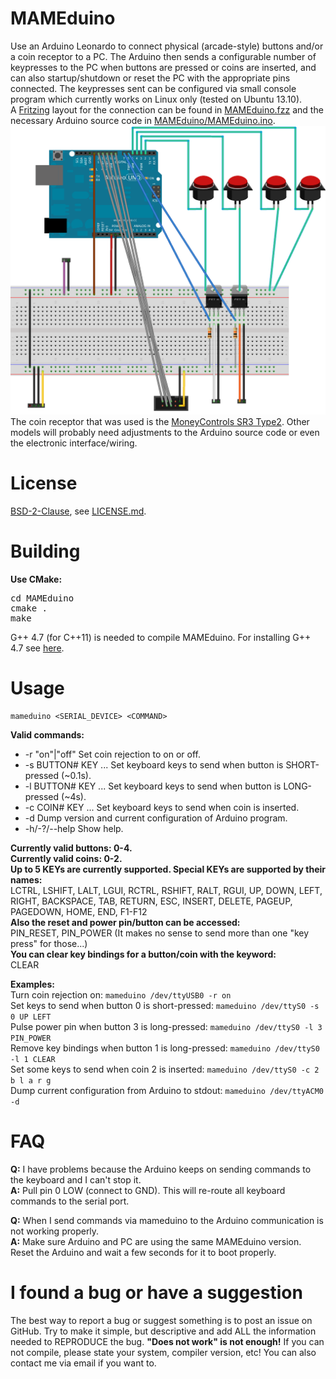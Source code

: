 MAMEduino
========

Use an Arduino Leonardo to connect physical (arcade-style) buttons and/or a coin receptor to a PC. The Arduino then sends a configurable number of keypresses to the PC when buttons are pressed or coins are inserted, and can also startup/shutdown or reset the PC with the appropriate pins connected. The keypresses sent can be configured via small console program which currently works on Linux only (tested on Ubuntu 13.10).  
A [Fritzing](http://fritzing.org/) layout for the connection can be found in [MAMEduino.fzz](MAMEduino.fzz) and the necessary Arduino source code in [MAMEduino/MAMEduino.ino](MAMEduino/MAMEduino.ino).  
![Fritzing circuit layout](Fritzing_circuit.png?raw=true)  
The coin receptor that was used is the [MoneyControls SR3 Type2](https://www.google.de/search?q=MoneyControls+SR3+Type2+datasheet). Other models will probably need adjustments to the Arduino source code or even the electronic interface/wiring.  

License
========

[BSD-2-Clause](http://opensource.org/licenses/BSD-2-Clause), see [LICENSE.md](LICENSE.md).

Building
========

**Use CMake:**
<pre>
cd MAMEduino
cmake .
make
</pre>

G++ 4.7 (for C++11) is needed to compile MAMEduino. For installing G++ 4.7 see [here](http://lektiondestages.blogspot.de/2013/05/installing-and-switching-gccg-versions.html).

Usage
========

```
mameduino <SERIAL_DEVICE> <COMMAND>
```

**Valid commands:**
- -r "on"|"off" Set coin rejection to on or off.
- -s BUTTON# KEY ... Set keyboard keys to send when button is SHORT-pressed (~0.1s).
- -l BUTTON# KEY ... Set keyboard keys to send when button is LONG-pressed (~4s).
- -c COIN# KEY ... Set keyboard keys to send when coin is inserted.
- -d Dump version and current configuration of Arduino program.
- -h/-?/--help Show help.

**Currently valid buttons: 0-4.**  
**Currently valid coins: 0-2.**  
**Up to 5 KEYs are currently supported. Special KEYs are supported by their names:**  
  LCTRL, LSHIFT, LALT, LGUI, RCTRL, RSHIFT, RALT, RGUI, UP, DOWN, LEFT, RIGHT, BACKSPACE, TAB, RETURN, ESC, INSERT, DELETE, PAGEUP, PAGEDOWN, HOME, END, F1-F12  
**Also the reset and power pin/button can be accessed:**  
  PIN_RESET, PIN_POWER (It makes no sense to send more than one "key press" for those...)  
**You can clear key bindings for a button/coin with the keyword:**  
  CLEAR  

**Examples:**  
Turn coin rejection on: ```mameduino /dev/ttyUSB0 -r on```  
Set keys to send when button 0 is short-pressed: ```mameduino /dev/ttyS0 -s 0 UP LEFT```  
Pulse power pin when button 3 is long-pressed: ```mameduino /dev/ttyS0 -l 3 PIN_POWER```  
Remove key bindings when button 1 is long-pressed: ```mameduino /dev/ttyS0 -l 1 CLEAR```  
Set some keys to send when coin 2 is inserted: ```mameduino /dev/ttyS0 -c 2 b l a r g```  
Dump current configuration from Arduino to stdout: ```mameduino /dev/ttyACM0 -d```  

FAQ
========
**Q:** I have problems because the Arduino keeps on sending commands to the keyboard and I can't stop it.  
**A:** Pull pin 0 LOW (connect to GND). This will re-route all keyboard commands to the serial port.  

**Q:** When I send commands via mameduino to the Arduino communication is not working properly.  
**A:** Make sure Arduino and PC are using the same MAMEduino version. Reset the Arduino and wait a few seconds for it to boot properly.  

I found a bug or have a suggestion
========

The best way to report a bug or suggest something is to post an issue on GitHub. Try to make it simple, but descriptive and add ALL the information needed to REPRODUCE the bug. **"Does not work" is not enough!** If you can not compile, please state your system, compiler version, etc! You can also contact me via email if you want to.
